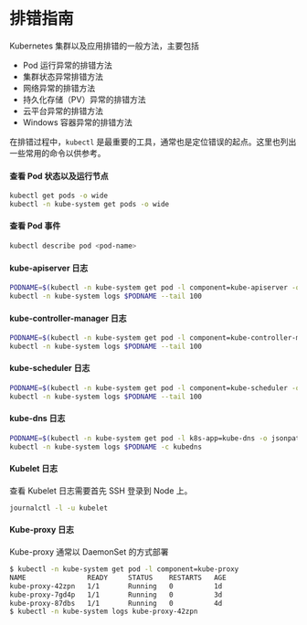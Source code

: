 # 排错指南

Kubernetes 集群以及应用排错的一般方法，主要包括

* Pod 运行异常的排错方法
* 集群状态异常排错方法
* 网络异常的排错方法
* 持久化存储（PV）异常的排错方法
* 云平台异常的排错方法
* Windows 容器异常的排错方法

在排错过程中，`kubectl`  是最重要的工具，通常也是定位错误的起点。这里也列出一些常用的命令以供参考。

#### 查看 Pod 状态以及运行节点

```sh
kubectl get pods -o wide
kubectl -n kube-system get pods -o wide
```

#### 查看 Pod 事件

```sh
kubectl describe pod <pod-name>
```

#### kube-apiserver 日志

```sh
PODNAME=$(kubectl -n kube-system get pod -l component=kube-apiserver -o jsonpath='{.items[0].metadata.name}')
kubectl -n kube-system logs $PODNAME --tail 100
```

#### kube-controller-manager 日志

```sh
PODNAME=$(kubectl -n kube-system get pod -l component=kube-controller-manager -o jsonpath='{.items[0].metadata.name}')
kubectl -n kube-system logs $PODNAME --tail 100
```

#### kube-scheduler 日志

```sh
PODNAME=$(kubectl -n kube-system get pod -l component=kube-scheduler -o jsonpath='{.items[0].metadata.name}')
kubectl -n kube-system logs $PODNAME --tail 100
```

#### kube-dns 日志

```sh
PODNAME=$(kubectl -n kube-system get pod -l k8s-app=kube-dns -o jsonpath='{.items[0].metadata.name}')
kubectl -n kube-system logs $PODNAME -c kubedns
```

#### Kubelet 日志

查看 Kubelet 日志需要首先 SSH 登录到 Node 上。

```sh
journalctl -l -u kubelet
```

#### Kube-proxy 日志

Kube-proxy 通常以 DaemonSet 的方式部署

```sh
$ kubectl -n kube-system get pod -l component=kube-proxy
NAME               READY     STATUS    RESTARTS   AGE
kube-proxy-42zpn   1/1       Running   0          1d
kube-proxy-7gd4p   1/1       Running   0          3d
kube-proxy-87dbs   1/1       Running   0          4d
$ kubectl -n kube-system logs kube-proxy-42zpn
```